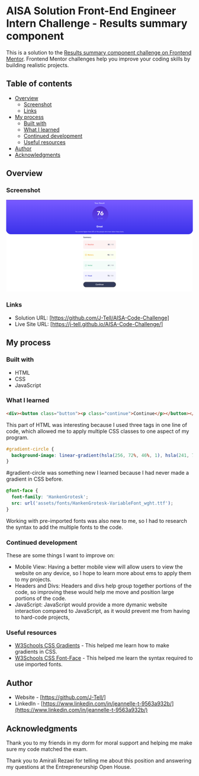 # AISA Solution Front-End Engineer Intern Challenge - Results summary component

This is a solution to the [Results summary component challenge on Frontend Mentor](https://www.frontendmentor.io/challenges/results-summary-component-CE_K6s0maV). Frontend Mentor challenges help you improve your coding skills by building realistic projects. 

## Table of contents

- [Overview](#overview)
  - [Screenshot](#screenshot)
  - [Links](#links)
- [My process](#my-process)
  - [Built with](#built-with)
  - [What I learned](#what-i-learned)
  - [Continued development](#continued-development)
  - [Useful resources](#useful-resources)
- [Author](#author)
- [Acknowledgments](#acknowledgments)

## Overview

### Screenshot

![alt text](./Screenshot-of-Project-Page.png)

### Links

- Solution URL: [https://github.com/J-Tell/AISA-Code-Challenge]
- Live Site URL: [https://j-tell.github.io/AISA-Code-Challenge/]

## My process

### Built with

- HTML
- CSS
- JavaScript

### What I learned

```html
<div><button class="button"><p class="continue">Continue</p></button></div>
```
This part of HTML was interesting because I used three tags in one line of code, which allowed me to apply multiple CSS classes to one aspect of my program.

```css
#gradient-circle {
  background-image: linear-gradient(hsla(256, 72%, 46%, 1), hsla(241, 72%, 46%, 0));
}
```
#gradient-circle was something new I learned because I had never made a gradient in CSS before.

``` css
@font-face {
  font-family: 'HankenGrotesk';
  src: url('assets/fonts/HankenGrotesk-VariableFont_wght.ttf');
}
```
Working with pre-imported fonts was also new to me, so I had to research the syntax to add the multiple fonts to the code.

### Continued development
These are some things I want to improve on:
- Mobile View: Having a better mobile view will allow users to view the website on any device, so I hope to learn more about ems to apply them to my projects.
- Headers and Divs: Headers and divs help group together portions of the code, so improving these would help me move and position large portions of the code.
- JavaScript: JavaScript would provide a more dymanic website interaction compared to JavaScript, as it would prevent me from having to hard-code projects,

### Useful resources

- [W3Schools CSS Gradients](https://www.w3schools.com/css/css3_gradients.asp) - This helped me learn how to make gradients in CSS.
- [W3Schools CSS Font-Face](https://www.w3schools.com/cssref/atrule_font-face.php) - This helped me learn the syntax required to use imported fonts.

## Author

- Website - [https://github.com/J-Tell/]
- LinkedIn - [https://www.linkedin.com/in/jeannelle-t-9563a932b/](https://www.linkedin.com/in/jeannelle-t-9563a932b/)

## Acknowledgments

Thank you to my friends in my dorm for moral support and helping me make sure my code matched the exam.

Thank you to Amirali Rezaei for telling me about this position and answering my questions at the Entrepreneurship Open House.